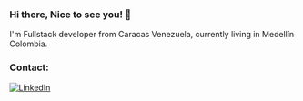 ### Hi there, Nice to see you! 👋

I'm Fullstack developer from  Caracas Venezuela, currently living in Medellín Colombia.

<h3>Contact:</h3>
<p>
  <a href="https://www.linkedin.com/in/ecasanovave/" target="_blank"><img alt="LinkedIn" src="https://img.shields.io/badge/linkedin-%230077B5.svg?&style=for-the-badge&logo=linkedin&logoColor=white" /></a> 
</p>

